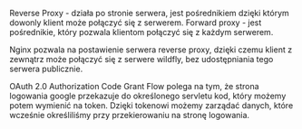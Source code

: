 Reverse Proxy - działa po stronie serwera, jest pośrednikiem dzięki którym
	dowonly klient może połączyć się z serwerem.
Forward proxy - jest pośrednikie, który pozwala klientom połączyć się z 
	każdym serwerem.

Nginx pozwala na postawienie serwera reverse proxy, dzięki czemu klient z
	zewnątrz może połączyć się z serwere wildfly, bez udostępniania tego 
	serwera publicznie.

OAuth 2.0 Authorization Code Grant Flow polega na tym, że strona logowania 
    google przekazuje do określonego servletu kod, który możemy potem wymienić na 
    token. Dzięki tokenowi możemy zarządać danych, które wcześnie określiliśmy przy 
    przekierowaniu na stronę logowania.